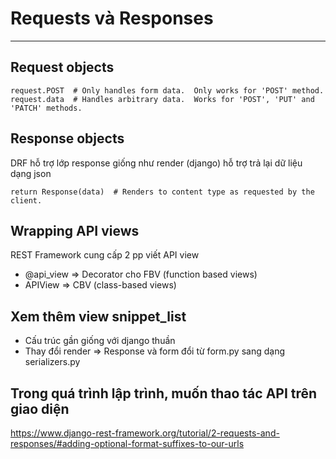 # Requests và Responses
---
## Request objects
```
request.POST  # Only handles form data.  Only works for 'POST' method.
request.data  # Handles arbitrary data.  Works for 'POST', 'PUT' and 'PATCH' methods.
```

## Response objects

DRF hỗ trợ lớp response giống như render (django) hỗ trợ trả lại dữ liệu dạng json

```
return Response(data)  # Renders to content type as requested by the client.
```

## Wrapping API views
REST Framework cung cấp 2 pp viết API view
- @api_view => Decorator cho FBV (function based views)
- APIView => CBV (class-based views)

## Xem thêm view snippet_list 
- Cấu trúc gần giống với django thuần
- Thay đổi render => Response và form đổi từ form.py sang dạng serializers.py

## Trong quá trình lập trình, muốn thao tác API trên giao diện

https://www.django-rest-framework.org/tutorial/2-requests-and-responses/#adding-optional-format-suffixes-to-our-urls




